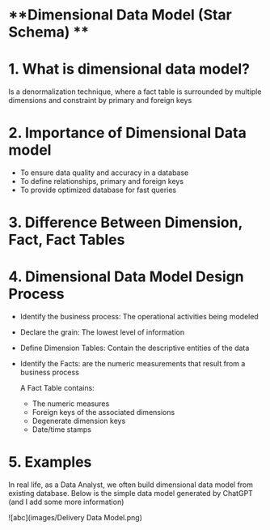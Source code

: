 # **Dimensional Data Model (Star Schema) **
# 1. What is dimensional data model?
Is a denormalization technique, where a fact table is surrounded by multiple dimensions and constraint by primary and foreign keys
# 2. Importance of Dimensional Data model
- To ensure data quality and accuracy in a database
- To define relationships, primary and foreign keys
- To provide optimized database for fast queries  
# 3. Difference Between Dimension, Fact, Fact Tables
# 4. Dimensional Data Model Design Process
- Identify the business process: The operational activities being modeled
- Declare the grain: The lowest level of information
- Define Dimension Tables: Contain the descriptive entities of the data
- Identify the Facts: are the numeric measurements that result from a business process

  A Fact Table contains:
  + The numeric measures
  + Foreign keys of the associated dimensions
  + Degenerate dimension keys
  + Date/time stamps
# 5. Examples 
In real life, as a Data Analyst, we often build dimensional data model from existing database. 
Below is the simple data model generated by ChatGPT (and I add some more information)

![abc](images/Delivery Data Model.png)
